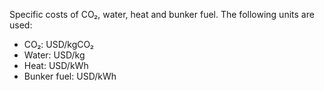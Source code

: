 Specific costs of CO₂, water, heat and bunker fuel. The following units are used:

- CO₂: USD/kgCO₂
- Water: USD/kg
- Heat: USD/kWh
- Bunker fuel: USD/kWh
